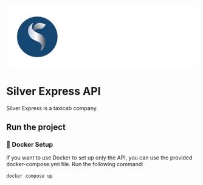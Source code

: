 ![Silver App Logo](/src/assets/images/silver-logo_white_font-color.png "Silver App Logo")
# Silver Express API

Silver Express is a taxicab company.

## Run the project

### 🐳 Docker Setup

If you want to use Docker to set up only the API, you can use the provided docker-compose.yml file. Run the following command:

```sh
docker compose up
```